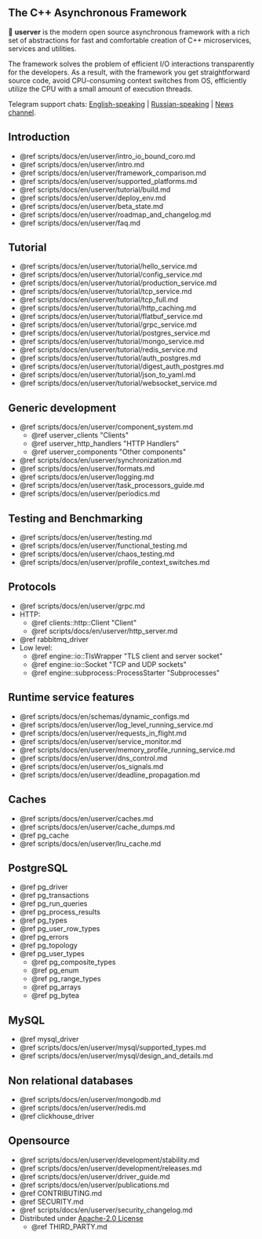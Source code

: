 ## The C++ Asynchronous Framework

🐙 **userver** is the modern open source asynchronous framework with a rich set of abstractions
for fast and comfortable creation of C++ microservices, services and utilities.

The framework solves the problem of efficient I/O interactions transparently for
the developers. As a result, with the framework you get straightforward source code,
avoid CPU-consuming context switches from OS, efficiently
utilize the CPU with a small amount of execution threads.

Telegram support chats: [English-speaking](https://t.me/userver_en) |
[Russian-speaking](https://t.me/userver_ru) | [News channel](https://t.me/userver_news).


## Introduction
* @ref scripts/docs/en/userver/intro_io_bound_coro.md
* @ref scripts/docs/en/userver/intro.md
* @ref scripts/docs/en/userver/framework_comparison.md
* @ref scripts/docs/en/userver/supported_platforms.md
* @ref scripts/docs/en/userver/tutorial/build.md
* @ref scripts/docs/en/userver/deploy_env.md
* @ref scripts/docs/en/userver/beta_state.md
* @ref scripts/docs/en/userver/roadmap_and_changelog.md
* @ref scripts/docs/en/userver/faq.md


## Tutorial
* @ref scripts/docs/en/userver/tutorial/hello_service.md
* @ref scripts/docs/en/userver/tutorial/config_service.md
* @ref scripts/docs/en/userver/tutorial/production_service.md
* @ref scripts/docs/en/userver/tutorial/tcp_service.md
* @ref scripts/docs/en/userver/tutorial/tcp_full.md
* @ref scripts/docs/en/userver/tutorial/http_caching.md
* @ref scripts/docs/en/userver/tutorial/flatbuf_service.md
* @ref scripts/docs/en/userver/tutorial/grpc_service.md
* @ref scripts/docs/en/userver/tutorial/postgres_service.md
* @ref scripts/docs/en/userver/tutorial/mongo_service.md
* @ref scripts/docs/en/userver/tutorial/redis_service.md
* @ref scripts/docs/en/userver/tutorial/auth_postgres.md
* @ref scripts/docs/en/userver/tutorial/digest_auth_postgres.md
* @ref scripts/docs/en/userver/tutorial/json_to_yaml.md
* @ref scripts/docs/en/userver/tutorial/websocket_service.md


## Generic development
* @ref scripts/docs/en/userver/component_system.md
    * @ref userver_clients "Clients"
    * @ref userver_http_handlers "HTTP Handlers"
    * @ref userver_components "Other components"
* @ref scripts/docs/en/userver/synchronization.md
* @ref scripts/docs/en/userver/formats.md
* @ref scripts/docs/en/userver/logging.md
* @ref scripts/docs/en/userver/task_processors_guide.md
* @ref scripts/docs/en/userver/periodics.md

## Testing and Benchmarking
* @ref scripts/docs/en/userver/testing.md
* @ref scripts/docs/en/userver/functional_testing.md
* @ref scripts/docs/en/userver/chaos_testing.md
* @ref scripts/docs/en/userver/profile_context_switches.md


## Protocols
* @ref scripts/docs/en/userver/grpc.md
* HTTP:
    * @ref clients::http::Client "Client"
    * @ref scripts/docs/en/userver/http_server.md
* @ref rabbitmq_driver
* Low level:
    * @ref engine::io::TlsWrapper "TLS client and server socket"
    * @ref engine::io::Socket "TCP and UDP sockets"
    * @ref engine::subprocess::ProcessStarter "Subprocesses"


## Runtime service features
* @ref scripts/docs/en/schemas/dynamic_configs.md
* @ref scripts/docs/en/userver/log_level_running_service.md
* @ref scripts/docs/en/userver/requests_in_flight.md
* @ref scripts/docs/en/userver/service_monitor.md
* @ref scripts/docs/en/userver/memory_profile_running_service.md
* @ref scripts/docs/en/userver/dns_control.md
* @ref scripts/docs/en/userver/os_signals.md
* @ref scripts/docs/en/userver/deadline_propagation.md


## Caches
* @ref scripts/docs/en/userver/caches.md
* @ref scripts/docs/en/userver/cache_dumps.md
* @ref pg_cache
* @ref scripts/docs/en/userver/lru_cache.md


## PostgreSQL
* @ref pg_driver
* @ref pg_transactions
* @ref pg_run_queries
* @ref pg_process_results
* @ref pg_types
* @ref pg_user_row_types
* @ref pg_errors
* @ref pg_topology
* @ref pg_user_types
  * @ref pg_composite_types
  * @ref pg_enum
  * @ref pg_range_types
  * @ref pg_arrays
  * @ref pg_bytea

## MySQL
* @ref mysql_driver
* @ref scripts/docs/en/userver/mysql/supported_types.md
* @ref scripts/docs/en/userver/mysql/design_and_details.md


## Non relational databases
* @ref scripts/docs/en/userver/mongodb.md
* @ref scripts/docs/en/userver/redis.md
* @ref clickhouse_driver


## Opensource
* @ref scripts/docs/en/userver/development/stability.md
* @ref scripts/docs/en/userver/development/releases.md
* @ref scripts/docs/en/userver/driver_guide.md
* @ref scripts/docs/en/userver/publications.md
* @ref CONTRIBUTING.md
* @ref SECURITY.md
* @ref scripts/docs/en/userver/security_changelog.md
* Distributed under [Apache-2.0 License](http://www.apache.org/licenses/LICENSE-2.0)
  * @ref THIRD_PARTY.md

